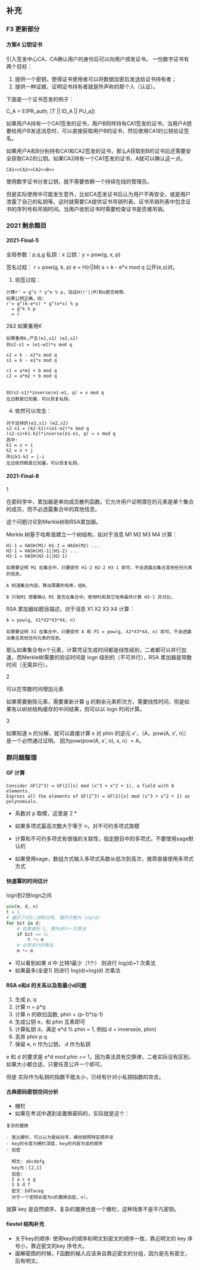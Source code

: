 

## 补充

### F3 更新部分

#### 方案4 公钥证书

引入签发中心CA，CA确认用户的身份后可以向用户颁发证书。
一份数字证书有两个目标：

1. 提供一个密钥，使得证书使用者可以将数据加密后发送给证书持有者；
2. 提供一种证据，证明证书持有者就是所声称的那个人（认证）。

下面是一个证书签发的例子：

C_A = E(PR_auth, [T || ID_A || PU_a])

如果用户A持有一个CA1签发的证书，用户B同样持有CA1签发的证书，当用户A想要给用户B发送消息时，可以直接获取用户B的证书，然后使用CA1的公钥验证签名。

如果用户A和B分别持有CA1和CA2签发的证书，那么A获取到B的证书后还需要安全获取CA2的公钥。如果CA2持有一个CA1签发的证书，A就可以确认这一点。

```
CA1<<CA2>>CA2<<B>>
```

使用数字证书分发公钥，就不需要依赖一个持续在线的管理员。

但是实际使用中可能发生意外，比如CA签发证书后认为用户不再安全，或是用户泄露了自己的私钥等。这时就需要CA提供证书吊销列表。证书吊销列表中包含证书的序列号和吊销时间。当用户收到证书时需要检查证书是否被吊销。


### 2021 剩余题目

#### 2021-Final-5


全局参数：p,q,g
私钥：x
公钥：y = pow(g, x, p)

签名过程：
r = pow(g, k, p)
e = H(r||M)
s = k - e*x mod q
公开(e,s)对。

1. 验签过程：

```
计算r' = g^s * y^e % p, 验证H(r'||M)和e是否相等。
如果公钥正确，则:
r'= g^(k-e*x) * g^(e*x) % p
  = g^k % p
  = r
```

2&3 如果重用K

```
如果重用k,产生(e1,s1) (e2,s2)
则s2-s1 = (e1-e2)*x mod q

s2 = k - e2*x mod q
s1 = k - e1*x mod q

c1 = a*m1 + b mod q
c2 = a*m2 + b mod q


则(s2-s1)*inverse(e1-e1, q) = x mod q
左边都是已知量，可以恢复私钥。
```

4. 依然可以攻击：

```
对于这样的(e1,s1) (e2,s2)
s2-s1 = (k2-k1)+(e1-e2)*x mod q
(s2-s1+k1-k2)*inverse(e1-e1, q) = x mod q
其中:
k1 = z + i
k2 = z + j
所以k1-k2 = j-i
左边依然都是已知量，可以恢复私钥。
```

#### 2021-Final-8


1

在密码学中，累加器是单向成员散列函数。它允许用户证明潜在的元素是某个集合的成员，而不必透露集合中的其他信息。

这个问题讨论到Merkle树和RSA累加器。

Merkle 树基于哈希值建立一个树结构，如对于消息 M1 M2 M3 M4 计算：

```
H1-1 = HASH(M1) H1-2 = HASH(M2) ...
H2-1 = HASH(H1-1||H1-2) ...
H3-1 = HASH(H2-1||H2-1)

如果要证明 M1 在集合中，只要提供 H1-2 H2-2 H3-1 即可，不会透露出集合其他任何元素的信息。

A 知道集合内容，算出需要的哈希，给B。

B 只有M1 想要确认 M1 是否在集合中。使用M1和其它哈希最终计算 H3-1 并对比。
```

RSA 累加器如题目描述，对于消息 X1 X2 X3 X4 计算：

```
A = pow(g, X1*X2*X3*X4, n)

如果要证明 X1 在集合中，只要提供 A 和 PI = pow(g, X2*X3*X4, n) 即可，不会透露出集合其他任何元素的信息。
```

那么如果集合有n个元素，计算凭证生成时间都是线性级别，二者都可以并行加速，而Merkle树需要的验证时间是 logn 级别的（不可并行），RSA 累加器是常数时间（无需并行）。


2

可以在常数时间增加元素

如果需要删除元素，需要重新计算 g 的剩余元素积次方，需要线性时间，但是如果有以树状结构缓存的中间结果，则可以以 logn 时间计算。

3

如果知道 n 的分解，就可以直接计算 x 对 phin 的逆元 x'，（A，pow(A, x', n)） 是一个必然通过证明。
因为pow(pow(A, x', n), x, n）= A。

### 群问题整理

#### GF 计算

```
Consider GF(2^3) = GF(2)[x] mod (x^3 + x^2 + 1), a field with 8 elements.
Express all the elements of GF(2^3) = GF(2)[x] mod (x^3 + x^2 + 1) as polynomials.
```

- 系数对 p 取模，这里是 2 *
- 如果多项式最高次数大于等于 n，对不可约多项式取模

- 计算和不可约多项式有很强的关联性，指定题目中的多项式，不要使用sage默认的
- 如果使用sage，数组方式输入多项式系数从低次到高次，推荐直接使用多项式方式



#### 快速幂的时间估计

logn到2倍logn之间


``` python
pow(m, d, n)
t = 1
# 遍历了d的二进制比特, 循环次数为 log(d)
for bit in d:
    # 如果遇到 1, 额外进行一次乘法
	if bit == 1:
		t *= m
	# 必然进行的乘法
    m *= m
```

- 可以看到如果 d 中 比特1最少（1个） 则进行 log(d)+1 次乘法
- 如果最多(全是1) 则进行 log(d)+log(d) 次乘法

#### RSA e和d 的关系以及取最小d问题


1. 生成 p, q
2. 计算 n = p\*q
3. 计算 n 的欧拉函数, phin = (p-1)\*(q-1)
4. 生成公钥 e，和 phin 互素即可
5. 计算私钥 d，满足 e*d % phin = 1, 例如 d = inverse(e, phin)
6. 丢弃 phin p q
7. 保留 e, n 作为公钥， d 作为私钥

e 和 d 的要求是 e*d mod phin == 1，因为乘法具有交换律，二者实际没有区别，如果大小都合适，只要任意公开一个即可。

但是 实际作为私钥的指数不能太小，已经有针对小私钥指数的攻击。

#### 古典密码密钥空间分析

- 栅栏
- 如果在考试中遇到说置换密码的，实际就是这个：

```
复杂的置换

- 类比栅栏，可以认为是纵向写，横向按照特定顺序读
- key的长度为栅栏深度，key的内容为读的顺序
- 加密

  明文: abcdefg
  key为：[2,1]
  加密:
  2 a c e g
  1 b d f
  密文：bdfaceg
  对于一个密钥长度为n的置换加密，n!。
```

就算 key 是自然顺序，复杂的置换也是一个栅栏，这种场景不是平凡密钥。

#### fiestel 结构补充

- 关于key的顺序: 使用key的顺序和明文到密文的顺序一致，靠近明文的 key 序号小，靠近密文的key 序号大。
- 画解密图的时候，F函数的输入应该来自靠近密文的分组，因为是先有密文，后有明文。
